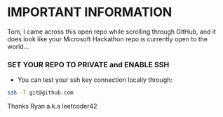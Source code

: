 # IMPORTANT INFORMATION

Tom, I came across this open repo while scrolling through GitHub, and it does look like your Microsoft Hackathon repo is currently open to the world...

### **SET YOUR REPO TO PRIVATE and ENABLE SSH** 
- You can test your ssh key connection locally through:

```bash
ssh -T git@github.com
```

Thanks
Ryan a.k.a leetcoder42